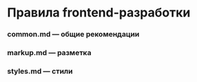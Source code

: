 # Правила frontend-разработки

### common.md — общие рекомендации

### markup.md — разметка

### styles.md — стили
